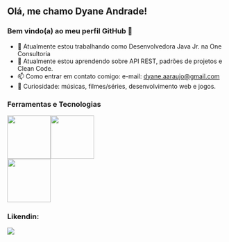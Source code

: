 ## Olá, me chamo Dyane Andrade! 
### Bem vindo(a) ao meu perfil GitHub 👋

- 💼 Atualmente estou trabalhando como Desenvolvedora Java Jr. na One Consultoria
- 🌱 Atualmente estou aprendendo sobre API REST, padrões de projetos e Clean Code.
- 📫 Como entrar em contato comigo: e-mail: dyane.aaraujo@gmail.com
- 📌 Curiosidade: músicas, filmes/séries, desenvolvimento web e jogos.

### Ferramentas e Tecnologias
<div>
<img src="https://cdn.jsdelivr.net/gh/devicons/devicon/icons/java/java-original-wordmark.svg" width="100" height="100" /><img src="https://cdn.jsdelivr.net/gh/devicons/devicon/icons/spring/spring-original-wordmark.svg" width="100" height="100" />
</div>
<div>
<img src="https://cdn.jsdelivr.net/gh/devicons/devicon/icons/mysql/mysql-original-wordmark.svg"  width="100" height="100" />
</div>


### Likendin:
<a href="https://www.linkedin.com/in/dyane-andrade-ara%C3%BAjo-823263143" target="_blank"><img src="https://img.shields.io/badge/-LinkedIn-%230077B5?style=for-the-badge&logo=linkedin&logoColor=white" target="_blank"></a> 



